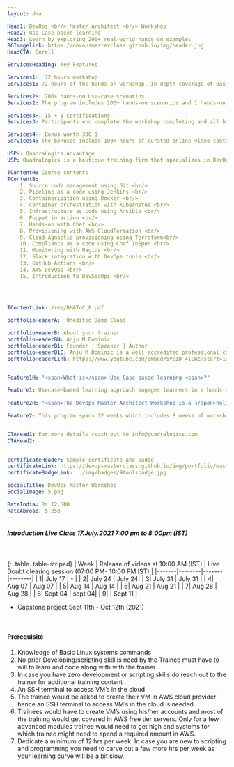 ```yaml
---
layout: dma

Head1: DevOps <br/> Master Architect <br/> Workshop 
Head2: Use Case-based learning
Head3: Learn by exploring 200+ real-world hands-on examples
BGImagelink: https://devopsmasterclass.github.io/img/header.jpg
HeadCTA: Enroll

ServicesHeading: Key Features

Services1H: 72 hours workshop 
Services1: 72 hours of the hands-on workshop. In-depth coverage of Basic to Advanced topics, ideal for beginners and experienced. 45 hours of workshop content & 24 hours LIVE doubt clearing session included.

Services2H: 200+ hands-on Use-case scenarios
Services2: The program includes 200+ hands-on scenarios and 1 hands-on capstone project to ensure learning is more practical than just being theoretical. 

Services3H: 15 + 1 Certifications  
Services3: Participants who complete the workshop completing and all hands-on assignments would be awarded a verifiable digital credential hosted on certifyme.online . 

Services4H: Bonus worth 300 $
Services4: The bonuses include 100+ hours of curated online video contents , Life time acess to QLs DevOps Community and 5 years of LMS access.

USPH: QuadraLogics Advantage
USP: Quadralogics is a boutique training firm that specializes in DevOps training and consulting. Since our inception in 2014, QuadraLogics has facilitated more than 150+ corporate and public workshops enabling more than 10000+ practitioners. We are trusted partners with global brands like Pluralsight, Udacity, Coursera, etc and enable them in designing/delivering technical content and training. Quadralogics today is one of the most trusted training/content producers and a premium player in the B2B DevOps market. Building on our experience, our industry experts have carefully handcrafted the workshop "DevOps Master Architect". We use a technique called “Task-based learning”. In this approach, the practitioner learns by exploring 200+ hands-on, real-life scenarios. This unique style enables the practitioner to be more competent and highly productive after the workshop.

TContentH: Course contents
TContentB: 
    1. Source code management using Git <br/>
    2. Pipeline as a code using Jenkins <br/>
    3. Containerization using Docker <br/>
    4. Container orchestration with Kubernetes <br/>
    5. Infrastructure as code using Ansible <br/>
    6. Puppet in action <br/>
    7. Hands-on with Chef <br/>
    8. Provisioning with AWS CloudFormation <br/>
    9. Cloud Agnostic provisioning using Terraform<br/>
    10. Compliance as a code using Chef InSpec <br/>
    11. Monitoring with Nagios <br/>
    12. Slack integration with DevOps tools <br/>
    13. GitHub Actions <br/>
    14. AWS DevOps <br/>
    15. Introduction to DevSecOps <br/>

    
    

TContentLink: /res/DMAToC_8.pdf

portfolioHeaderA:  Unedited Demo Class 

portfolioHeaderB: About your trainer
portfolioHeaderBN: Anju M Dominic
portfolioHeaderB1: Founder | Speaker | Author
portfolioHeaderB1C: Anju M Dominic is a well accredited professional corporate trainer and consultant in the field of DevOps . She has conducted over 150+ hands-on workshops across different product and service companies. She is also a trainer/author across various training companies including PluralSight, Edureka, KnowledgeHut, etc. She is currently the Principal consultant and founder of QuadraLogics, a boutique training/consulting firm. Anju is well known for her contributions to technical articles which includes two books and several whitepapers in the field of software engineering. She is also a regular speaker for many DevOps and Agile conferences
portfolioHeaderLink: https://www.youtube.com/embed/5V0ID_4lGWc?start=12


Feature1H: "<span>What is</span> Use Case-based learning <span>?"

Feature1: Usecase-based learning approach engages learners in a hands-on exercise of specific scenarios that resemble real-world examples. This learner-centric method helps learners gain not only the required knowledge but the key skill to apply the gained knowledge. Focusing on learning how to apply knowledge is essential for practical subjects like DevOps. In our 12 weeks DevOps Master Architect program we use Use Case-based learning technique. Our practitioner learns by exploring 200+ hands-on, real-life scenarios. 
 
Feature2H: "<span>The DevOps Master Architect Workshop is a </span>holistic, comprehensive program <span>that covers 15 most leading technology used across the DevOps spectrum.</span>"

Feature2: This program spans 12 weeks which includes 8 weeks of workshops and 4 weeks for a capstone project.The program also includes 3 hours of dedicated LIVE doubt clearing sessions for every 6 hours of self-paced workshop content to ensure your doubts are cleared and you are confident on the subject. In order to ensure high quality, we only intake a maximum of 20 students per LIVE doubt clearing session


CTAHead1: For more details reach out to info@quadralogics.com
CTAHead2:
                      

certificateHeader: Sample certificate and Badge 
certificateLink: https://devopsmasterclass.github.io/img/portfolio/master.jpg
certificateBadgeLink: ../img/badges/9toolsbadge.jpg

socialTitle: DevOps Master Workshop
SocialImage: 5.png

RateIndia: Rs 12,500
RateAbroad: $ 250
---
```

##### Introduction Live Class  17.July.2021  7:00 pm to 8:00pm (IST)
<br>

{: .table .table-striped}
| Week        | Release of videos at 10:00 AM (IST)   |  Live Doubt clearing session (07:00 PM- 10:00 PM IST) |
|-------|--------|-------|--------|
| 1| July 17 | - | 
| 2| July 24 |  July 24| 
| 3| July 31 | July 31 | 
| 4| Aug 07  |  Aug 07  | 
| 5| Aug 14  | Aug 14   | 
| 6| Aug 21   | Aug 21  | 
| 7| Aug 28   | Aug 28  | 
| 8| Sept 04 |  sept 04| 
| 9|  |  Sept 11 | 

* Capstone project Sept 11th - Oct 12th (2021)

<br>

#### Prerequisite

1. Knowledge of Basic Linux systems commands
2. No prior Developing/scripting skill is need by the Trainee must have to will to learn and code along with with the trainer
3. In case you have zero development or scripting skills do reach out to the trainer for additional training content . 
4. An SSH terminal to access VM’s in the cloud
5. The trainee would be asked to create their VM in AWS cloud provider hence an SSH terminal to access VM’s in the cloud is needed.
6. Trainees would have to create VM’s using his/her accounts and most of the training would get covered in AWS free tier servers. Only for a few advanced modules trainee would need to get high end systems for which trainee might need to spend a required amount in AWS.
7. Dedicate a minimum of 12 hrs per week. In case you are new to scripting and programming you need to carve out a few more hrs per week as your learning curve will be a bit slow.

